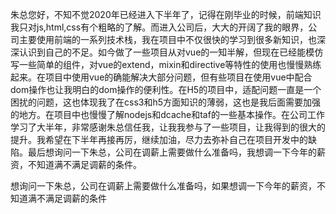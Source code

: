 朱总您好，不知不觉2020年已经进入下半年了，记得在刚毕业的时候，前端知识我只对js,html,css有个粗略的了解。而进入公司后，大大的开阔了我的眼界，公司主要使用前端的一系列技术栈，我在项目中不仅很快的学习到很多新知识，也深深认识到自己的不足。如今做了一些项目从对vue的一知半解，但现在已经能模仿写一些简单的组件，对vue的extend，mixin和directive等特性的使用也慢慢熟练起来。在项目中使用vue的确能解决大部分问题，但有些项目在使用vue中配合dom操作也让我明白的dom操作的便利性。在H5的项目中，适配问题一直是一个困扰的问题，这也体现我了在css3和h5方面知识的薄弱，这也是我后面需要加强的地方。在项目中也慢慢了解nodejs和dcache和taf的一些基本操作。在公司工作学习了大半年，非常感谢朱总信任我，让我我参与了一些项目，让我得到的很大的提升。我希望在下半年再接再厉，继续加油，尽力去弥补自己在项目开发中的缺陷。最后想询问一下朱总，公司在调薪上需要做什么准备吗，我想调一下今年的薪资，不知道满不满足调薪的条件。

想询问一下朱总，公司在调薪上需要做什么准备吗，如果想调一下今年的薪资，不知道满不满足调薪的条件